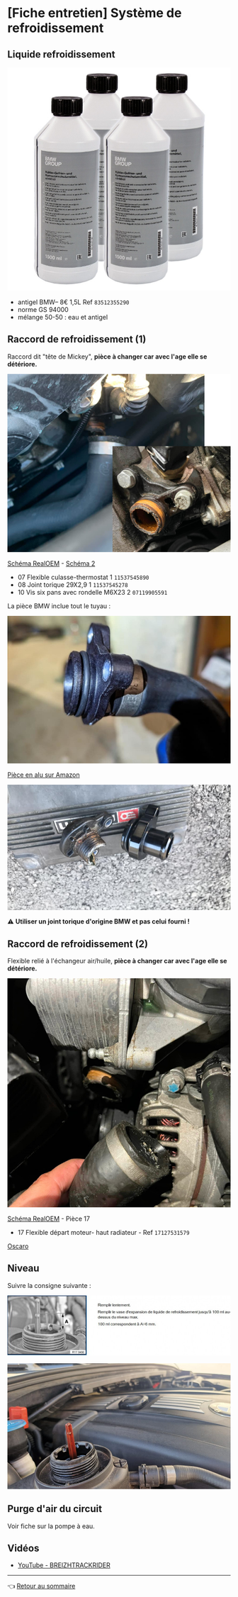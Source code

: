 # [Fiche entretien] Système de refroidissement

## Liquide refroidissement

![antigel](../images/LDR/antigel.jpg)

- antigel BMW– 8€ 1,5L Ref `83512355290`
- norme GS 94000
- mélange 50-50 : eau et antigel

## Raccord de refroidissement (1)

Raccord dit "tête de Mickey", **pièce à changer car avec l'age elle se détériore.**

![mickey](../images/LDR/mickey_casse.jpg)

[Schéma RealOEM](https://www.realoem.com/bmw/fr/showparts?id=UF91-EUR---E87-BMW-130i&diagId=11_3755) - [Schéma 2](https://www.realoem.com/bmw/fr/showparts?id=UF91-EUR---E87-BMW-130i&diagId=11_3755)

- 07 Flexible culasse-thermostat 1 `11537545890`
- 08 Joint torique 29X2,9 1 `11537545278`
- 10 Vis six pans avec rondelle M6X23  2 `07119905591`

La pièce BMW inclue tout le tuyau :

![mickey](../images/LDR/mickey_01.jpg)

[Pièce en alu sur Amazon](https://www.amazon.fr/gp/product/B07K7KHLVR/ref=ppx_yo_dt_b_asin_title_o09_s00?ie=UTF8&psc=1)

![mickey](../images/LDR/mickey_02.jpg)

:warning: **Utiliser un joint torique d'origine BMW et pas celui fourni !**

## Raccord de refroidissement (2)

Flexible relié à l'échangeur air/huile, **pièce à changer car avec l'age elle se détériore.**

![Flexible](../images/LDR/flexible_casse.jpg)

[Schéma RealOEM](https://www.realoem.com/bmw/fr/showparts?id=UF91-EUR---E87-BMW-130i&diagId=17_0699#17127531579) - Pièce 17

- 17 Flexible départ moteur- haut radiateur - Ref `17127531579`

[Oscaro](https://www.oscaro.com/fr/search?q=17127531579)

## Niveau

Suivre la consigne suivante :

![LDR](../images/LDR/niveau_LDR_TIS.jpg)

![LDR](../images/LDR/niveau_LDR_reel.jpg)

## Purge d'air du circuit

Voir fiche sur la pompe à eau.

## Vidéos

- [YouTube - BREIZHTRACKRIDER](https://www.youtube.com/watch?v=ARHfLJsCC9w&t=89s&ab_channel=BREIZHTRACKRIDER)

---
:point_left: [Retour au sommaire](../README.md#sommaire)
